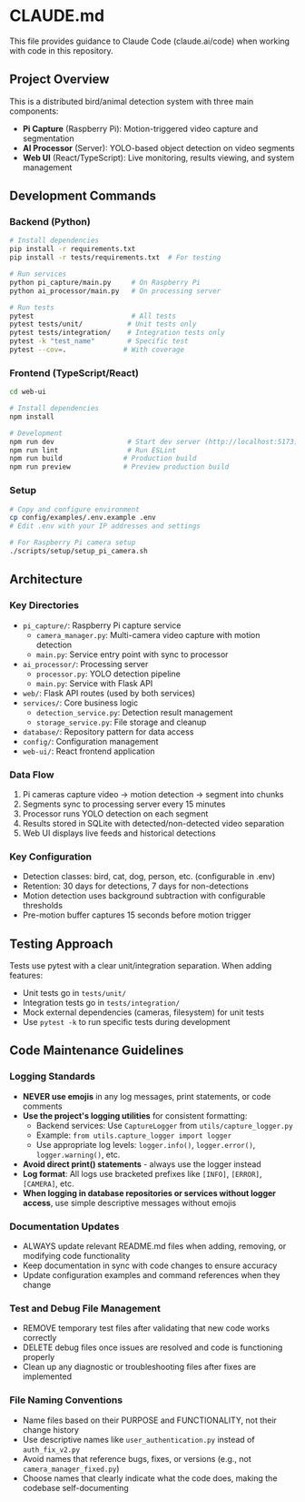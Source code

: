 # CLAUDE.md

This file provides guidance to Claude Code (claude.ai/code) when working with code in this repository.

## Project Overview

This is a distributed bird/animal detection system with three main components:
- **Pi Capture** (Raspberry Pi): Motion-triggered video capture and segmentation
- **AI Processor** (Server): YOLO-based object detection on video segments
- **Web UI** (React/TypeScript): Live monitoring, results viewing, and system management

## Development Commands

### Backend (Python)
```bash
# Install dependencies
pip install -r requirements.txt
pip install -r tests/requirements.txt  # For testing

# Run services
python pi_capture/main.py     # On Raspberry Pi
python ai_processor/main.py   # On processing server

# Run tests
pytest                        # All tests
pytest tests/unit/           # Unit tests only
pytest tests/integration/    # Integration tests only
pytest -k "test_name"        # Specific test
pytest --cov=.              # With coverage
```

### Frontend (TypeScript/React)
```bash
cd web-ui

# Install dependencies
npm install

# Development
npm run dev                  # Start dev server (http://localhost:5173)
npm run lint                 # Run ESLint
npm run build               # Production build
npm run preview             # Preview production build
```

### Setup
```bash
# Copy and configure environment
cp config/examples/.env.example .env
# Edit .env with your IP addresses and settings

# For Raspberry Pi camera setup
./scripts/setup/setup_pi_camera.sh
```

## Architecture

### Key Directories
- `pi_capture/`: Raspberry Pi capture service
  - `camera_manager.py`: Multi-camera video capture with motion detection
  - `main.py`: Service entry point with sync to processor
- `ai_processor/`: Processing server
  - `processor.py`: YOLO detection pipeline
  - `main.py`: Service with Flask API
- `web/`: Flask API routes (used by both services)
- `services/`: Core business logic
  - `detection_service.py`: Detection result management
  - `storage_service.py`: File storage and cleanup
- `database/`: Repository pattern for data access
- `config/`: Configuration management
- `web-ui/`: React frontend application

### Data Flow
1. Pi cameras capture video → motion detection → segment into chunks
2. Segments sync to processing server every 15 minutes
3. Processor runs YOLO detection on each segment
4. Results stored in SQLite with detected/non-detected video separation
5. Web UI displays live feeds and historical detections

### Key Configuration
- Detection classes: bird, cat, dog, person, etc. (configurable in .env)
- Retention: 30 days for detections, 7 days for non-detections
- Motion detection uses background subtraction with configurable thresholds
- Pre-motion buffer captures 15 seconds before motion trigger

## Testing Approach

Tests use pytest with a clear unit/integration separation. When adding features:
- Unit tests go in `tests/unit/`
- Integration tests go in `tests/integration/`
- Mock external dependencies (cameras, filesystem) for unit tests
- Use `pytest -k` to run specific tests during development

## Code Maintenance Guidelines

### Logging Standards
- **NEVER use emojis** in any log messages, print statements, or code comments
- **Use the project's logging utilities** for consistent formatting:
  - Backend services: Use `CaptureLogger` from `utils/capture_logger.py`
  - Example: `from utils.capture_logger import logger`
  - Use appropriate log levels: `logger.info()`, `logger.error()`, `logger.warning()`, etc.
- **Avoid direct print() statements** - always use the logger instead
- **Log format**: All logs use bracketed prefixes like `[INFO]`, `[ERROR]`, `[CAMERA]`, etc.
- **When logging in database repositories or services without logger access**, use simple descriptive messages without emojis

### Documentation Updates
- ALWAYS update relevant README.md files when adding, removing, or modifying code functionality
- Keep documentation in sync with code changes to ensure accuracy
- Update configuration examples and command references when they change

### Test and Debug File Management
- REMOVE temporary test files after validating that new code works correctly
- DELETE debug files once issues are resolved and code is functioning properly
- Clean up any diagnostic or troubleshooting files after fixes are implemented

### File Naming Conventions
- Name files based on their PURPOSE and FUNCTIONALITY, not their change history
- Use descriptive names like `user_authentication.py` instead of `auth_fix_v2.py`
- Avoid names that reference bugs, fixes, or versions (e.g., not `camera_manager_fixed.py`)
- Choose names that clearly indicate what the code does, making the codebase self-documenting
